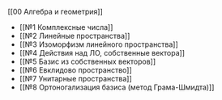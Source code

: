 [[00 Алгебра и геометрия]]

- [[№1 Комплексные числа]]
- [[№2 Линейные пространства]]
- [[№3 Изоморфизм линейного пространства]]
- [[№4 Действия над ЛО, собственные вектора]]
- [[№5 Базис из собственных векторов]]
- [[№6 Евклидово пространство]]
- [[№7 Унитарные пространства]]
- [[№8 Ортоногализация базиса (метод Грама-Шмидта)]]